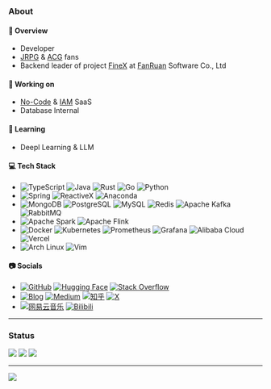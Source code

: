 ### About

#### 🤣 Overview

- Developer
- [JRPG](https://store.steampowered.com/category/rpg_jrpg/) & [ACG](<https://en.wikipedia.org/wiki/ACG_(subculture)>) fans
- Backend leader of project [FineX](https://www.jiandaoyun.com/) at [FanRuan](https://www.finereport.com/en/company) Software Co., Ltd

#### 🔭 Working on

- [No-Code](https://en.wikipedia.org/wiki/No-code_development_platform) & [IAM](https://en.wikipedia.org/wiki/Identity_management) SaaS
- Database Internal

#### 🌱 Learning

- Deepl Learning & LLM

#### 💻 Tech Stack

- ![TypeScript](https://img.shields.io/badge/TypeScript-%233769BB.svg?style=flat&logo=typescript&logoColor=white) ![Java](https://img.shields.io/badge/Java-%23ED8B00.svg?style=flat&logo=openjdk&logoColor=white) ![Rust](https://img.shields.io/badge/Rust-%23000000.svg?style=flat&logo=rust&logoColor=white) ![Go](https://img.shields.io/badge/Go-%2300ADD8.svg?style=flat&logo=go&logoColor=white) ![Python](https://img.shields.io/badge/Python-3670A0?style=flat&logo=python&logoColor=ffdd54)
- ![Spring](https://img.shields.io/badge/Spring-%236DB33F.svg?style=flat&logo=spring&logoColor=white) ![ReactiveX](https://img.shields.io/badge/ReactiveX-%23B7178C.svg?style=flat&logo=reactivex&logoColor=white) ![Anaconda](https://img.shields.io/badge/Anaconda-%2344A833.svg?style=flat&logo=anaconda&logoColor=white)
- ![MongoDB](https://img.shields.io/badge/MongoDB-%234ea94b.svg?style=flat&logo=mongodb&logoColor=white) ![PostgreSQL](https://img.shields.io/badge/PostgreSQL-%23316192.svg?style=flat&logo=postgresql&logoColor=white) ![MySQL](https://img.shields.io/badge/MySQL-4479A1.svg?style=flat&logo=mysql&logoColor=white) ![Redis](https://img.shields.io/badge/Redis-%23DD0031.svg?style=flat&logo=redis&logoColor=white) ![Apache Kafka](https://img.shields.io/badge/Apache%20Kafka-000?style=flat&logo=apachekafka) ![RabbitMQ](https://img.shields.io/badge/RabbitMQ-FF6600?style=flat&logo=rabbitmq&logoColor=white)
- ![Apache Spark](https://img.shields.io/badge/Apache%20Spark-FDEE21?style=flat&logo=apachespark&logoColor=black) ![Apache Flink](https://img.shields.io/badge/Apache%20Flink-E6526F?style=flat&logo=Apache%20Flink&logoColor=white)
- ![Docker](https://img.shields.io/badge/Docker-%230db7ed.svg?style=flat&logo=docker&logoColor=white) ![Kubernetes](https://img.shields.io/badge/Kubernetes-%23326ce5.svg?style=flat&logo=kubernetes&logoColor=white) ![Prometheus](https://img.shields.io/badge/Prometheus-E6522C?style=flat&logo=Prometheus&logoColor=white) ![Grafana](https://img.shields.io/badge/Grafana-%23F46800.svg?style=flat&logo=grafana&logoColor=white) ![Alibaba Cloud](https://img.shields.io/badge/Alibaba%20Cloud-%23FF6701.svg?style=flat&logo=alibabacloud&logoColor=white) ![Vercel](https://img.shields.io/badge/Vercel-%23000000.svg?style=flat&logo=vercel&logoColor=white)
- ![Arch Linux](https://img.shields.io/badge/Arch%20Linux-%231793D1.svg?style=flat&logo=archlinux&logoColor=white) ![Vim](https://img.shields.io/badge/Vim-%23019733.svg?style=flat&logo=vim&logoColor=white)

#### 📷 Socials

- [![GitHub](https://img.shields.io/badge/GitHub-181717?logo=github&logoColor=white)](https://github.com/AngelMsger) [![Hugging Face](https://img.shields.io/badge/Hugging%20Face-FFD21E?logo=huggingface&logoColor=black)](https://huggingface.co/AngelMsger) [![Stack Overflow](https://img.shields.io/badge/-Stackoverflow-FE7A16?logo=stack-overflow&logoColor=white)](https://stackoverflow.com/users/9438367)
- [![Blog](https://img.shields.io/badge/Blog-0E83CD?logo=hexo&logoColor=white)](https://blog.angelmsger.com) [![Medium](https://img.shields.io/badge/Medium-12100E?logo=medium&logoColor=white)](https://medium.com/@AngelMsger) [![知乎](https://img.shields.io/badge/Zhihu-0084FF?logo=zhihu&logoColor=white)](https://www.zhihu.com/people/angelmsger) [![X](https://img.shields.io/badge/X-black.svg?logo=X&logoColor=white)](https://x.com/AngelMsger)
- [![网易云音乐](https://img.shields.io/badge/Netease%20Cloud%20Music-D43C33?logo=neteasecloudmusic&logoColor=white)](https://music.163.com/#/user/home?id=52129065) [![Bilibili](https://img.shields.io/badge/Bilibili-00A1D6?logo=bilibili&logoColor=white)](https://space.bilibili.com/3346211)

---

### Status

![](https://github-readme-stats-eight-theta.vercel.app/api?username=AngelMsger&show_icons=true&theme=dark&include_all_commits=true&count_private=true) ![](https://github-readme-streak-stats.herokuapp.com/?user=AngelMsger&theme=dark&hide_border=false) ![](https://github-readme-stats-eight-theta.vercel.app/api/top-langs/?username=AngelMsger&theme=dark&hide_border=false&include_all_commits=true&count_private=true&layout=compact)

---

[![](https://visitcount.itsvg.in/api?id=AngelMsger&icon=0&color=0)](https://visitcount.itsvg.in)
